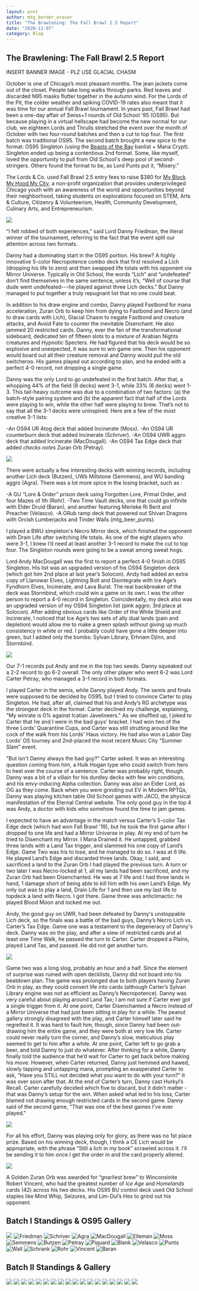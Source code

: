 ```yaml
---
layout: post
author: mtg_border_eraser
title: "The Brawlening: The Fall Brawl 2.5 Report"
date: "2020-11-07"
category: Blog
---
```


## The Brawlening: The Fall Brawl 2.5 Report

INSERT BANNER IMAGE - PLZ USE GLACIAL CHASM

October is one of Chicago’s most pleasant months. The jean jackets come out of the closet. People take long walks through parks. Red leaves and discarded N95 masks flutter together in the autumn wind. For the Lords of the Pit, the colder weather and spiking COVID-19 rates also meant that it was time for our annual Fall Brawl tournament. In years past, Fall Brawl had been a one-day affair of Swiss+1 rounds of Old School '95 (OS95). But because playing in a virtual hellscape had become the new normal for our club, we eighteen Lords and Thrulls stretched the event over the month of October with two four-round batches and then a cut to top four. The first batch was traditional OS95. The second batch brought a new spice to the format: OS95 Singleton (using the [Beasts of the Bay](https://beastsofthebay.com/old-school-singleton.com) banlist + Mana Crypt). Singleton ended up being a contentious 2nd format. Some, like myself, loved the opportunity to pull from Old School's deep pool of second-stringers. Others found the format to be, as Lord Punts put it, “Misery.”

The Lords & Co. used Fall Brawl 2.5 entry fees to raise $380 for [My Block My Hood My City](https://www.formyblock.org/mission), a non-profit organization that provides underprivileged Chicago youth with an awareness of the world and opportunities beyond their neighborhood, taking students on explorations focused on STEM, Arts & Culture, Citizenry & Volunteerism, Health, Community Development, Culinary Arts, and Entrepreneurism.

![](assets/images/2020/FallBrawl/cauldron.png)

“I felt robbed of both experiences,” said Lord Danny Friedman, the literal winner of the tournament, referring to the fact that the event split our attention across two formats. 

Danny had a dominating start in the OS95 portion. His brew? A highly innovative 5-color Necropotence combo deck that first resolved a Lich (dropping his life to zero) and then swapped life totals with his opponent via Mirror Universe. Typically in Old School, the words “Lich” and “undefeated” don’t find themselves in the same sentence, unless it’s, “Well of course that dude went undefeated---he played against three Lich decks.” But Danny managed to put together a truly repugnant list that no one could beat.

In addition to his draw engine and combo, Danny played Fastbond for mana acceleration, Zuran Orb to keep him from dying to Fastbond and Necro (and to draw cards with Lich), Glacial Chasm to negate Fastbond and creature attacks, and Avoid Fate to counter the inevitable Disenchant. He also jammed 20 restricted cards. Danny, ever the fan of the transformational sideboard, dedicated ten of fifteen slots to a mixture of Arabian Nights creatures and Hypnotic Specters. He had figured that his deck would be so explosive and unexpected, it was sure to win game one. Then his opponent would board out all their creature removal and Danny would pull the old switcheroo. His games played out according to plan, and he ended with a perfect 4-0 record, not dropping a single game.

Danny was the only Lord to go undefeated in the first batch. After that, a whopping 44% of the field (8 decks) went 3-1, while 33% (6 decks) went 1-3. This tail-heavy outcome was due to a combination of two factors: (a) the batch-style pairing system and (b) the apparent fact that half of the Lords were playing to win, while the other half were playing to brew. That’s not to say that all the 3-1 decks were uninspired. Here are a few of the most creative 3-1 lists:

-An OS94 UR Atog deck that added Incinerate (Moss).
-An OS94 UR counterburn deck that added Incinerate (Schriver).
-An OS94 UWR aggro deck that added Incinerate (MacDougall).
-An OS94 Tax Edge deck that added *checks notes* Zuran Orb (Petray).

![](assets/images/2020/FallBrawl/Misery.png)

There were actually a few interesting decks with winning records, including another Lich deck (Butzen), UWb Millstone (Semmens), and WU banding aggro (Agra). There was a lot more spice in the losing bracket, such as :

-A GU “Lore & Order” prison deck using Forgotten Lore, Primal Order, and four Mazes of Ith (Rohr).
-Two Time Vault decks, one that could go infinite with Elder Druid (Baran), and another featuring Merieke Ri Berit and Preacher (Velasco).
-A GRub ramp deck that powered out Shivan Dragons with Orcish Lumberjacks and Tinder Walls (mtg_beer_punts).

I played a BWU simpleton's Necro Mirror deck, which finished the opponent with Drain Life after switching life totals. As one of the eight players who were 3-1, I knew I’d need at least another 3-1 record to make the cut to top four. The Singleton rounds were going to be a sweat among sweat hogs.

Lord Andy MacDougall was the first to report a perfect 4-0 finish in OS95 Singleton. His list was an upgraded version of his OS94 Singleton deck (which got him 2nd place at last year’s Solocon). Andy had added an extra copy of Llanowar Elves, Lightning Bolt and Disintegrate with Ice Age’s Fyndhorn Elves, Incinerate, and Lava Burst. The real backbreaker of the deck was Stormbind, which could win a game on its own. I was the other person to report a 4-0 record in Singleton. Coincidentally, my deck also was an upgraded version of my OS94 Singleton list (pink aggro; 3rd place at Solocon). After adding obvious cards like Order of the White Shield and Incinerate, I noticed that Ice Age’s two sets of ally dual lands (pain and depletion) would allow me to make a green splash without giving up much consistency in white or red. I probably could have gone a little deeper into green, but I added only the bombs: Sylvan Library, Erhnam Djinn, and Stormbind.

![](assets/images/2020/FallBrawl/schriverT1.jpg)

Our 7-1 records put Andy and me in the top two seeds. Danny squeaked out a 2-2 record to go 6-2 overall. The only other player who went 6-2 was Lord Carter Petray, who managed a 3-1 record in both formats. 

I played Carter in the semis, while Danny played Andy. The semis and finals were supposed to be decided by OS95, but I tried to convince Carter to play Singleton. He had, after all, claimed that his and Andy’s RG archetype was the strongest deck in the format. Carter declined my challenge, explaining, "My winrate is 0% against Icatian Javelineers." As we shuffled up, I joked to Carter that he and I were in the bad guys’ bracket. I had won two of the three Lords’ Quarantine Cups, and Carter was still strutting around like the cock of the walk from his Lords' Haus victory. He had also won a Labor Day Lords’ OS tourney and 2nd-placed the most recent Music City “Summer Slam” event.

"But isn't Danny always the bad guy?" Carter asked. It was an interesting question coming from him, a Hulk Hogan type who could switch from hero to heel over the course of a sentence. Carter was probably right, though. Danny was a bit of a villain for his durdley decks with few win conditions, and his envy-inducing Alpha collection. Danny was also an Elder Lord, as OG as they come. Back when you were grinding out EV in Modern RPTQs, Danny was playing kitchen table Old School games with JACO, the physical manifestation of the Eternal Central website. The only good guy in the top 4 was Andy, a doctor with kids who somehow found the time to jam games.

I expected to have an advantage in the match versus Carter’s 5-color Tax Edge deck (which had won Fall Brawl '19), but he took the first game after I dropped to one life and had a Mirror Universe in play. At my end of turn he tried to Disenchant my Mirror. I Mana Drained it. He untapped, grabbed three lands with a Land Tax trigger, and slammed his one copy of Land’s Edge. Game Two was his to lose, and he managed to do so. I was at 6 life. He played Land’s Edge and discarded three lands. Okay, I said, and sacrificed a land to the Zuran Orb I had played the previous turn. A turn or two later I was Necro-locked at 1, all my lands had been sacrificed, and my Zuran Orb had been Disenchanted. He was at 7 life and I had three lands in hand, 1 damage short of being able to kill him with his own Land’s Edge. My only out was to play a land, Drain Life for 1 and then use my last life to topdeck a land with Necro. I got there. Game three was anticlimactic: he played Blood Moon and locked me out.

Andy, the good guy on UWR, had been defeated by Danny's unstoppable Lich deck, so the finals was a battle of the bad guys, Danny’s Necro Lich vs. Carter’s Tax Edge. Game one was a testament to the degeneracy of Danny's deck. Danny was on the play, and after a slew of restricted cards and at least one Time Walk, he passed the turn to Carter. Carter dropped a Plains, played Land Tax, and passed. He did not get another turn. 

![](assets/images/2020/FallBrawl/finalsg1.png)

Game two was a long slog, probably an hour and a half. Since the element of surprise was ruined with open decklists, Danny did not board into his beatdown plan. The game was prolonged due to both players having Zuran Orb in play, as they could convert life into cards (although Carter’s Sylvan Library engine was not as efficient as Danny’s Necropotence). Danny was very careful about playing around Land Tax; I am not sure if Carter ever got a single trigger from it. At one point, Carter Disenchanted a Necro instead of a Mirror Universe that had just been sitting in play for a while. The peanut gallery strongly disagreed with the play, and Carter himself later said he regretted it. It was hard to fault him, though, since Danny had been out-drawing him the entire game, and they were both at very low life. Carter could never really turn the corner, and Danny’s slow, meticulous play seemed to get to him after a while. At one point, Carter left to go grab a beer, and told Danny to just do whatever. After thinking for a while, Danny finally told the audience that he’d wait for Carter to get back before making his move. However, when Carter returned, Danny just hemmed and hawed, slowly tapping and untapping mana, prompting an exasperated Carter to ask,  “Have you STILL not decided what you want to do with your turn?” It was over soon after that. At the end of Carter’s turn, Danny cast Hurkyl’s Recall. Carter carefully decided which five to discard, but it didn’t matter - that was Danny’s setup for the win. When asked what led to his loss, Carter blamed not drawing enough restricted cards in the second game. Danny said of the second game, "That was one of the best games I've ever played."

![](assets/images/2020/FallBrawl/finalsg2t1.png)

For all his effort, Danny was playing only for glory, as there was no 1st place prize. Based on his winning deck, though, I think a CE Lich would be appropriate, with the phrase “Still a lich in my book” scrawled across it. I’ll be sending it to him once I get the order in and the card properly altered. 

![](assets/images/2020/FallBrawl/gnarliestbrew.jpeg)

A Golden Zuran Orb was awarded for “gnarliest brew” to Winconsinite Robert Vincent, who had the greatest number of *Ice Age* and *Homelands* cards (42) across his two decks. His OS95 BU control deck used Old School staples like Mind Whip, Seizures, and Lim-Dul’s Hex to grind out his opponent.

## Batch I Standings & OS95 Gallery

![](assets/images/2020/FallBrawl/os95lists/batch1standings.png)
![Friedman](assets/images/2020/FallBrawl/os95lists/01friedman.jpg)
![Schriver](assets/images/2020/FallBrawl/os95lists/02schriver.jpg)
![Agra](assets/images/2020/FallBrawl/os95lists/03agra.jpg)
![MacDougall](assets/images/2020/FallBrawl/os95lists/04macdougall.jpg)
![Elleman](assets/images/2020/FallBrawl/os95lists/05elleman.jpg)
![Moss](assets/images/2020/FallBrawl/os95lists/06moss.jpg)
![Semmens](assets/images/2020/FallBrawl/os95lists/07semmens.jpg)
![Butzen](assets/images/2020/FallBrawl/os95lists/08butzen.jpg)
![Petray](assets/images/2020/FallBrawl/os95lists/09petray.jpg)
![Piquard](assets/images/2020/FallBrawl/os95lists/10piquard.jpg)
![Blank](assets/images/2020/FallBrawl/os95lists/11blank.jpg)
![Velasco](assets/images/2020/FallBrawl/os95lists/12velasco.jpg)
![Punts](assets/images/2020/FallBrawl/os95lists/13punts.jpg)
![Wall](assets/images/2020/FallBrawl/os95lists/14wall.jpg)
![Schrank](assets/images/2020/FallBrawl/os95lists/15schrank.jpg)
![Rohr](assets/images/2020/FallBrawl/os95lists/16rohr.jpg)
![Vincent](assets/images/2020/FallBrawl/os95lists/17vincent.jpg)
![Baran](assets/images/2020/FallBrawl/os95lists/18baran.jpeg)

## Batch II Standings & Gallery

![](assets/images/2020/FallBrawl/singleton95lists/batch2standings.png)
![](assets/images/2020/FallBrawl/singleton95lists/01elleman.jpg)
![](assets/images/2020/FallBrawl/singleton95lists/02macdougall.jpg)
![](assets/images/2020/FallBrawl/singleton95lists/03friedman.jpg)
![](assets/images/2020/FallBrawl/singleton95lists/04petray.jpg)
![](assets/images/2020/FallBrawl/singleton95lists/05schriver.jpg)
![](assets/images/2020/FallBrawl/singleton95lists/06butzen.jpg)
![](assets/images/2020/FallBrawl/singleton95lists/07semmens.jpg)
![](assets/images/2020/FallBrawl/singleton95lists/09punts.jpg)
![](assets/images/2020/FallBrawl/singleton95lists/10piquard.jpg)
![](assets/images/2020/FallBrawl/singleton95lists/11blank.jpg)
![](assets/images/2020/FallBrawl/singleton95lists/12moss.jpg)
![](assets/images/2020/FallBrawl/singleton95lists/13rohr.jpg)
![](assets/images/2020/FallBrawl/singleton95lists/14baran.jpeg)
![](assets/images/2020/FallBrawl/singleton95lists/15wall.jpg)
![](assets/images/2020/FallBrawl/singleton95lists/16schrank.jpg)
![](assets/images/2020/FallBrawl/singleton95lists/17velasco.jpg)
![](assets/images/2020/FallBrawl/singleton95lists/18vincent.jpg)
